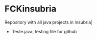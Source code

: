 # FCKinsubria
Repository with all java projects in Insubria]

- Teste.java, testing file for github
